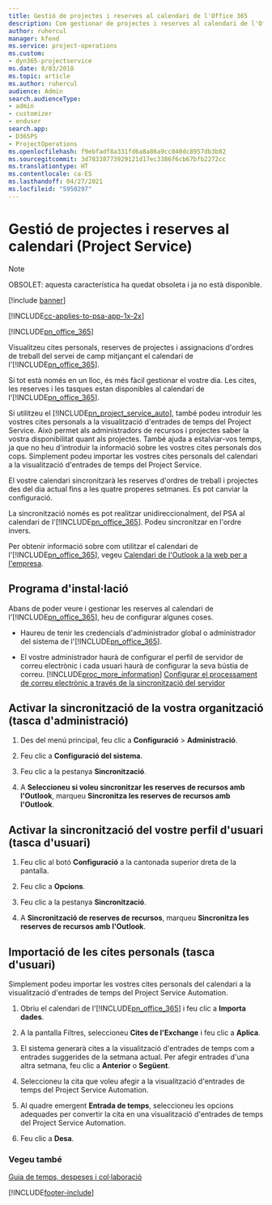 ```yaml
---
title: Gestió de projectes i reserves al calendari de l'Office 365
description: Com gestionar de projectes i reserves al calendari de l'Office 365
author: ruhercul
manager: kfend
ms.service: project-operations
ms.custom:
- dyn365-projectservice
ms.date: 8/03/2018
ms.topic: article
ms.author: ruhercul
audience: Admin
search.audienceType:
- admin
- customizer
- enduser
search.app:
- D365PS
- ProjectOperations
ms.openlocfilehash: f9ebfadf8a331fd6a8a86a9cc040dc8957db3b82
ms.sourcegitcommit: 3d78338773929121d17ec3386f6cb67bfb2272cc
ms.translationtype: HT
ms.contentlocale: ca-ES
ms.lasthandoff: 04/27/2021
ms.locfileid: "5950297"
---
```

# <a name="manage-projects-and-bookings-in-your-calendar-project-service"></a>Gestió de projectes i reserves al calendari (Project Service)

> [!Note]
> OBSOLET: aquesta característica ha quedat obsoleta i ja no està disponible.

[!include [banner](../includes/psa-now-project-operations.md)]

[!INCLUDE[cc-applies-to-psa-app-1x-2x](../includes/cc-applies-to-psa-app-1x-2x.md)]

[!INCLUDE[pn_office_365](../includes/pn-office-365.md)] 

Visualitzeu cites personals, reserves de projectes i assignacions d'ordres de treball del servei de camp mitjançant el calendari de l'[!INCLUDE[pn_office_365](../includes/pn-office-365.md)].  
  
 Si tot està només en un lloc, és més fàcil gestionar el vostre dia. Les cites, les reserves i les tasques estan disponibles al calendari de l'[!INCLUDE[pn_office_365](../includes/pn-office-365.md)].  
  
 Si utilitzeu el [!INCLUDE[pn_project_service_auto](../includes/pn-project-service-auto.md)], també podeu introduir les vostres cites personals a la visualització d'entrades de temps del Project Service. Això permet als administradors de recursos i projectes saber la vostra disponibilitat quant als projectes. També ajuda a estalviar-vos temps, ja que no heu d'introduir la informació sobre les vostres cites personals dos cops. Simplement podeu importar les vostres cites personals del calendari a la visualització d'entrades de temps del Project Service.  
  
 El vostre calendari sincronitzarà les reserves d'ordres de treball i projectes des del dia actual fins a les quatre properes setmanes. Es pot canviar la configuració.  
  
 La sincronització només es pot realitzar unidireccionalment, del PSA al calendari de l'[!INCLUDE[pn_office_365](../includes/pn-office-365.md)]. Podeu sincronitzar en l'ordre invers. 
  
 Per obtenir informació sobre com utilitzar el calendari de l'[!INCLUDE[pn_office_365](../includes/pn-office-365.md)], vegeu [Calendari de l'Outlook a la web per a l'empresa](https://support.office.com/article/Calendar-in-Outlook-on-the-web-for-business-5219c457-d1fe-4c2f-9032-1a816b88e936).  
  
## <a name="setup"></a>Programa d'instal·lació  
 Abans de poder veure i gestionar les reserves al calendari de l'[!INCLUDE[pn_office_365](../includes/pn-office-365.md)], heu de configurar algunes coses.  
  
- Haureu de tenir les credencials d'administrador global o administrador del sistema de l'[!INCLUDE[pn_office_365](../includes/pn-office-365.md)].  
  
- El vostre administrador haurà de configurar el perfil de servidor de correu electrònic i cada usuari haurà de configurar la seva bústia de correu. [!INCLUDE[proc_more_information](../includes/proc-more-information.md)] [Configurar el processament de correu electrònic a través de la sincronització del servidor](/dynamics365/customerengagement/on-premises/admin/set-up-server-side-synchronization-of-email-appointments-contacts-and-tasks)  
  
## <a name="turn-on-synchronization-for-your-organization-admin-task"></a>Activar la sincronització de la vostra organització (tasca d'administració)  
  
1.  Des del menú principal, feu clic a **Configuració** > **Administració**.  
  
2.  Feu clic a **Configuració del sistema**.  
  
3.  Feu clic a la pestanya **Sincronització**.  
  
4.  A **Seleccioneu si voleu sincronitzar les reserves de recursos amb l'Outlook**, marqueu **Sincronitza les reserves de recursos amb l'Outlook**.  
  
## <a name="turn-on-synchronization-for-your-user-profile-user-task"></a>Activar la sincronització del vostre perfil d'usuari (tasca d'usuari)  
  
1.  Feu clic al botó **Configuració** a la cantonada superior dreta de la pantalla.  
  
2.  Feu clic a **Opcions**.  
  
3.  Feu clic a la pestanya **Sincronització**.  
  
4.  A **Sincronització de reserves de recursos**, marqueu **Sincronitza les reserves de recursos amb l'Outlook**.  
  
## <a name="import-your-personal-appointments-user-task"></a>Importació de les cites personals (tasca d'usuari)  
 Simplement podeu importar les vostres cites personals del calendari a la visualització d'entrades de temps del Project Service Automation.  
  
1. Obriu el calendari de l'[!INCLUDE[pn_office_365](../includes/pn-office-365.md)] i feu clic a **Importa dades**.  
  
2. A la pantalla Filtres, seleccioneu **Cites de l'Exchange** i feu clic a **Aplica**.  
  
3. El sistema generarà cites a la visualització d'entrades de temps com a entrades suggerides de la setmana actual. Per afegir entrades d'una altra setmana, feu clic a **Anterior** o **Següent**.  
  
4. Seleccioneu la cita que voleu afegir a la visualització d'entrades de temps del Project Service Automation.  
  
5. Al quadre emergent **Entrada de temps**, seleccioneu les opcions adequades per convertir la cita en una visualització d'entrades de temps del Project Service Automation.  
  
6. Feu clic a **Desa**.  
  
### <a name="see-also"></a>Vegeu també  
 [Guia de temps, despeses i col·laboració](../psa/time-expense-collaboration-guide.md)


[!INCLUDE[footer-include](../includes/footer-banner.md)]